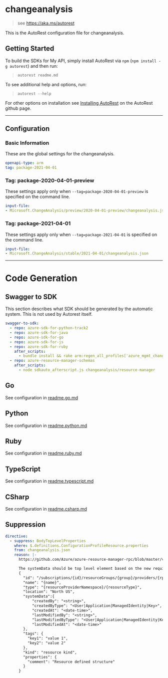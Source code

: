 # changeanalysis

> see https://aka.ms/autorest

This is the AutoRest configuration file for changeanalysis.

## Getting Started

To build the SDKs for My API, simply install AutoRest via `npm` (`npm install -g autorest`) and then run:

> `autorest readme.md`

To see additional help and options, run:

> `autorest --help`

For other options on installation see [Installing AutoRest](https://aka.ms/autorest/install) on the AutoRest github page.

---

## Configuration

### Basic Information

These are the global settings for the changeanalysis.

``` yaml
openapi-type: arm
tag: package-2021-04-01
```

### Tag: package-2020-04-01-preview

These settings apply only when `--tag=package-2020-04-01-preview` is specified on the command line.

``` yaml $(tag) == 'package-2020-04-01-preview'
input-file:
- Microsoft.ChangeAnalysis/preview/2020-04-01-preview/changeanalysis.json
```

### Tag: package-2021-04-01

These settings apply only when `--tag=package-2021-04-01` is specified on the command line.

``` yaml $(tag) == 'package-2021-04-01'
input-file:
- Microsoft.ChangeAnalysis/stable/2021-04-01/changeanalysis.json
```

---

# Code Generation

## Swagger to SDK

This section describes what SDK should be generated by the automatic system.
This is not used by Autorest itself.

``` yaml $(swagger-to-sdk)
swagger-to-sdk:
  - repo: azure-sdk-for-python-track2
  - repo: azure-sdk-for-java
  - repo: azure-sdk-for-go
  - repo: azure-sdk-for-js
  - repo: azure-sdk-for-ruby
    after_scripts:
      - bundle install && rake arm:regen_all_profiles['azure_mgmt_changeanalysis']
  - repo: azure-resource-manager-schemas
    after_scripts:
      - node sdkauto_afterscript.js changeanalysis/resource-manager
```

## Go

See configuration in [readme.go.md](./readme.go.md)

## Python

See configuration in [readme.python.md](./readme.python.md)

## Ruby

See configuration in [readme.ruby.md](./readme.ruby.md)

## TypeScript

See configuration in [readme.typescript.md](./readme.typescript.md)

## CSharp

See configuration in [readme.csharp.md](./readme.csharp.md)

## Suppression

``` yaml
directive:
  - suppress: BodyTopLevelProperties
    where: $.definitions.ConfigurationProfileResource.properties
    from: changeanalysis.json
    reason: |-
      https://github.com/Azure/azure-resource-manager-rpc/blob/master/v1.0/common-api-contracts.md#system-metadata-for-all-azure-resources

      The systemData should be top level element based on the new requirement: 
      {
        "id": "/subscriptions/{id}/resourceGroups/{group}/providers/{rpns}/{type}/{name}",
        "name": "{name}",
        "type": "{resourceProviderNamespace}/{resourceType}",
        "location": "North US",
        "systemData":{
            "createdBy": "<string>",
            "createdByType": "<User|Application|ManagedIdentity|Key>",
            "createdAt": "<date-time>",
            "lastModifiedBy": "<string>",
            "lastModifiedByType": "<User|Application|ManagedIdentity|Key>",
            "lastModifiedAt": "<date-time>"
        },
        "tags": {
          "key1": "value 1",
          "key2": "value 2"
        },
        "kind": "resource kind",
        "properties": {
          "comment": "Resource defined structure"
        }
      }
```



